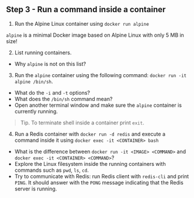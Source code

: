 
## Step 3 - Run a command inside a container

1. Run the Alpine Linux container using `docker run alpine` 

  `alpine` is a minimal Docker image based on Alpine Linux with only 5 MB in size!

2. List running containers.

  - Why `alpine` is not on this list?

3. Run the `alpine` container using the following command: `docker run -it alpine /bin/sh`.

  - What do the `-i` and `-t` options? 
  - What does the `/bin/sh` command mean?
  - Open another terminal window and make sure the `alpine` container is currently running.

  > Tip. To terminate shell inside a container print `exit`.

4. Run a Redis container with `docker run -d redis` and execute a command inside it using `docker exec -it <CONTAINER> bash`

  - What is the difference between `docker run -it <IMAGE> <COMMAND>` and `docker exec -it <CONTAINER> <COMMAND>`?
  - Explore the Linux filesystem inside the running containers with commands such as `pwd`, `ls`, `cd`.
  - Try to communicate with Redis: run Redis client with `redis-cli` and print `PING`. It should answer with the `PONG` message indicating that the Redis server is running.
